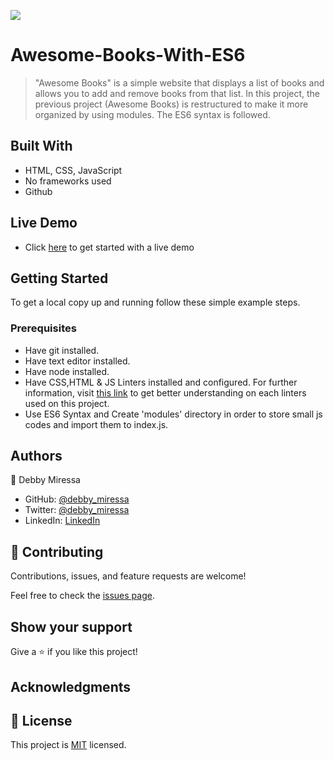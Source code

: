 ![](https://img.shields.io/badge/Microverse-blueviolet)

# Awesome-Books-With-ES6
 
> "Awesome Books" is a simple website that displays a list of books and allows you to add and remove books from that list. In this project, the previous project (Awesome Books) is restructured to make it more organized by using modules. The ES6 syntax is followed.

## Built With

- HTML, CSS, JavaScript
- No frameworks used
- Github

## Live Demo

- Click [here](https://debbymiressa.github.io/Awesome-Books-With-ES6-Syntax/) to get started with a live demo

## Getting Started

To get a local copy up and running follow these simple example steps.

### Prerequisites

- Have git installed.
- Have text editor installed.
- Have node installed.
- Have CSS,HTML & JS Linters installed and configured. For further information, visit [this link](https://github.com/microverseinc/linters-config/blob/master/README.md) to get better understanding on each linters used on this project.
- Use ES6 Syntax and Create 'modules' directory in order to store small js codes and import them to index.js.

## Authors

👤 Debby Miressa

- GitHub: [@debby_miressa](https://github.com/DebbyMiressa)
- Twitter: [@debby_miressa](https://twitter.com/debby_miressa)
- LinkedIn: [LinkedIn](https://www.linkedin.com/in/debby-miressa-0b85b6182)

## 🤝 Contributing

Contributions, issues, and feature requests are welcome!

Feel free to check the [issues page](../../issues/).

## Show your support

Give a ⭐️ if you like this project!

## Acknowledgments

## 📝 License

This project is [MIT](./MIT.md) licensed.
